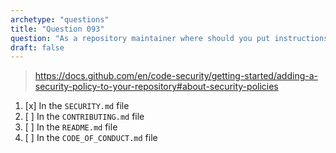 ```yaml
---
archetype: "questions"
title: "Question 093"
question: "As a repository maintainer where should you put instructions on how to report a security vulnerability in your codebase?"
draft: false
---
```


> https://docs.github.com/en/code-security/getting-started/adding-a-security-policy-to-your-repository#about-security-policies
1. [x] In the `SECURITY.md` file
1. [ ] In the `CONTRIBUTING.md` file
1. [ ] In the `README.md` file
1. [ ] In the `CODE_OF_CONDUCT.md` file
